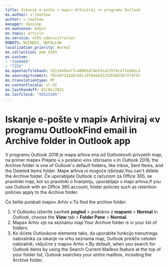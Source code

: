 ```yaml
---
title: Iskanje e-pošte v mapi» Arhiviraj «v programu Outlook
ms.author: v-jmathew
author: v-jmathew
manager: dansimp
ms.audience: Admin
ms.topic: article
ms.service: o365-administration
ROBOTS: NOINDEX, NOFOLLOW
localization_priority: Normal
ms.collection: Adm_O365
ms.custom:
- "3100008"
- "7255"
ms.openlocfilehash: fd13949e477c40801874bfd1a235f8c477e686c4
ms.sourcegitcommit: 78fe9f33438cb0c19f0dab31253b5853b73f4f47
ms.translationtype: MT
ms.contentlocale: sl-SI
ms.lasthandoff: 03/05/2021
ms.locfileid: "50525205"
---
```

# <a name="find-email-in-archive-folder-in-outlook-app"></a><span data-ttu-id="a6744-102">Iskanje e-pošte v mapi» Arhiviraj «v programu Outlook</span><span class="sxs-lookup"><span data-stu-id="a6744-102">Find email in Archive folder in Outlook app</span></span>

<span data-ttu-id="a6744-103">V programu Outlook 2016 je mapa arhiva ena od Outlookovih privzetih map, na primer mape» Prejeto «,» poslano «in» izbrisano «.</span><span class="sxs-lookup"><span data-stu-id="a6744-103">In Outlook 2016, the Archive folder is one of Outlook's default folders, like Inbox, Sent Items, and the Deleted Items folder.</span></span> <span data-ttu-id="a6744-104">Mape arhiva ni mogoče izbrisati.</span><span class="sxs-lookup"><span data-stu-id="a6744-104">You can't delete the Archive folder.</span></span> <span data-ttu-id="a6744-105">Če uporabljate Outlook z računom za Office 365, se pravilniki map, kot so pravilniki o hranjenju, uporabljajo v mapi arhiva.</span><span class="sxs-lookup"><span data-stu-id="a6744-105">If you use Outlook with an Office 365 account, folder policies such as retention policies apply to the Archive folder.</span></span>

<span data-ttu-id="a6744-106">Če želite poiskati mapo» Arhiv «:</span><span class="sxs-lookup"><span data-stu-id="a6744-106">To find the archive folder:</span></span>

1. <span data-ttu-id="a6744-107">V Outlooku izberite zavihek **pogled** > podokno z **mapami**  >  **Normal**.</span><span class="sxs-lookup"><span data-stu-id="a6744-107">In Outlook, choose the **View** tab > **Folder Pane** > **Normal**.</span></span>
2. <span data-ttu-id="a6744-108">Mapa» Arhiv «je na seznamu map.</span><span class="sxs-lookup"><span data-stu-id="a6744-108">Your Archive folder is in your list of folders.</span></span>
3. <span data-ttu-id="a6744-109">Ko iščete Outlookove elemente tako, da uporabite funkcijo trenutnega nabiralnika za iskanje na vrhu seznama map, Outlook preišče celoten nabiralnik, vključno z mapo» Arhiv «.</span><span class="sxs-lookup"><span data-stu-id="a6744-109">By default, when you search for Outlook items by using the Search Current Mailbox feature at the top of your folder list, Outlook searches your entire mailbox, including the Archive folder.</span></span>
